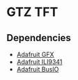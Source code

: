 # GTZ TFT
## Dependencies
* [Adafruit GFX](https://github.com/adafruit/Adafruit-GFX-Library)
* [Adafruit ILI9341](https://github.com/adafruit/Adafruit_ILI9341)
* [Adafruit BusIO](https://github.com/adafruit/Adafruit_BusIO)
